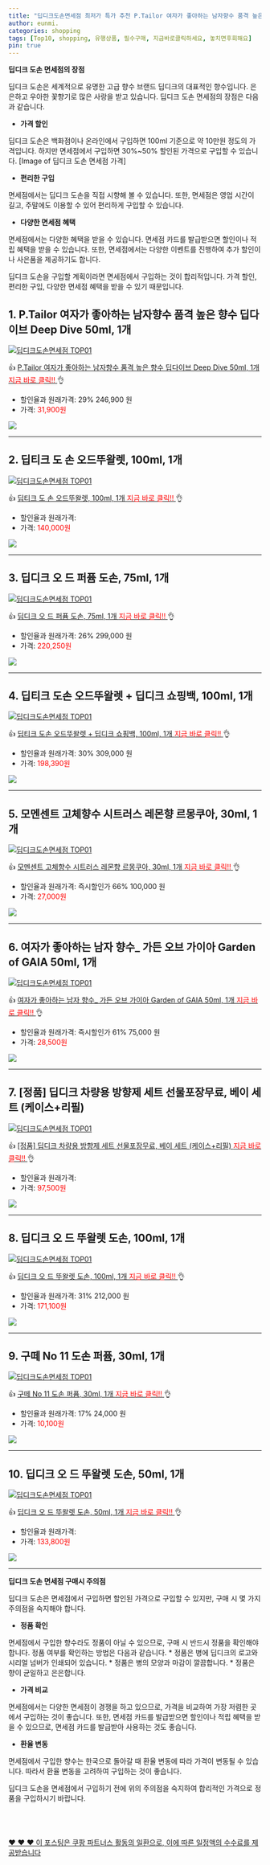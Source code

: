```yaml
---
title: "딥디크도손면세점 최저가 특가 추천 P.Tailor 여자가 좋아하는 남자향수 품격 높은 향수 딥다이브 Deep Dive 50ml, 1개 비교 장점 구매가이드"
author: eunmi.
categories: shopping
tags: [Top10, shopping, 유행상품, 필수구매, 지금바로클릭하세요, 놓치면후회해요]
pin: true
---
```

**딥디크 도손 면세점의 장점**

딥디크 도손은 세계적으로 유명한 고급 향수 브랜드 딥디크의 대표적인 향수입니다. 은은하고 우아한 꽃향기로 많은 사랑을 받고 있습니다. 딥디크 도손 면세점의 장점은 다음과 같습니다.

* **가격 할인**

딥디크 도손은 백화점이나 온라인에서 구입하면 100ml 기준으로 약 10만원 정도의 가격입니다. 하지만 면세점에서 구입하면 30%~50% 할인된 가격으로 구입할 수 있습니다.
[Image of 딥디크 도손 면세점 가격]

* **편리한 구입**

면세점에서는 딥디크 도손을 직접 시향해 볼 수 있습니다. 또한, 면세점은 영업 시간이 길고, 주말에도 이용할 수 있어 편리하게 구입할 수 있습니다.

* **다양한 면세점 혜택**

면세점에서는 다양한 혜택을 받을 수 있습니다. 면세점 카드를 발급받으면 할인이나 적립 혜택을 받을 수 있습니다. 또한, 면세점에서는 다양한 이벤트를 진행하여 추가 할인이나 사은품을 제공하기도 합니다.

딥디크 도손을 구입할 계획이라면 면세점에서 구입하는 것이 합리적입니다. 가격 할인, 편리한 구입, 다양한 면세점 혜택을 받을 수 있기 때문입니다.

   

## 1. P.Tailor 여자가 좋아하는 남자향수 품격 높은 향수 딥다이브 Deep Dive 50ml, 1개

[![딥디크도손면세점 TOP01](https://thumbnail8.coupangcdn.com/thumbnails/remote/230x230ex/image/vendor_inventory/8af8/51e169a229f7adc6607dcfbd75e23aa62618d79ada97883bf76a14ff45dc.jpg)](https://link.coupang.com/re/AFFSDP?lptag=AF3617701&subid=GithubCoopas&pageKey=7508166326&traceid=V0-153&itemId=19667605101&vendorItemId=82549671211)


👍 [P.Tailor 여자가 좋아하는 남자향수 품격 높은 향수 딥다이브 Deep Dive 50ml, 1개 <font color=red> 지금 바로 클릭!! </font> ](https://link.coupang.com/re/AFFSDP?lptag=AF3617701&subid=GithubCoopas&pageKey=7508166326&traceid=V0-153&itemId=19667605101&vendorItemId=82549671211) 👌 


- 할인율과 원래가격: 29%  246,900   원
- 가격: <span style='color:red'>31,900원</span>

[![](/discount_price.png)](https://link.coupang.com/re/AFFSDP?lptag=AF3617701&subid=GithubCoopas&pageKey=7508166326&traceid=V0-153&itemId=19667605101&vendorItemId=82549671211)

---


   

## 2. 딥티크 도 손 오드뚜왈렛, 100ml, 1개

[![딥디크도손면세점 TOP01](https://thumbnail10.coupangcdn.com/thumbnails/remote/230x230ex/image/vendor_inventory/2cb6/19251768779e4346dd0ef1b4e0fb8ee0c95fb95b6436c7a7e4363a9323ac.jpg)](https://link.coupang.com/re/AFFSDP?lptag=AF3617701&subid=GithubCoopas&pageKey=23188056&traceid=V0-153&itemId=90182177&vendorItemId=86150213458)


👍 [딥티크 도 손 오드뚜왈렛, 100ml, 1개 <font color=red> 지금 바로 클릭!! </font> ](https://link.coupang.com/re/AFFSDP?lptag=AF3617701&subid=GithubCoopas&pageKey=23188056&traceid=V0-153&itemId=90182177&vendorItemId=86150213458) 👌 


- 할인율과 원래가격: 
- 가격: <span style='color:red'>140,000원</span>

[![](/discount_price.png)](https://link.coupang.com/re/AFFSDP?lptag=AF3617701&subid=GithubCoopas&pageKey=23188056&traceid=V0-153&itemId=90182177&vendorItemId=86150213458)

---


   

## 3. 딥디크 오 드 퍼퓸 도손, 75ml, 1개

[![딥디크도손면세점 TOP01](https://thumbnail7.coupangcdn.com/thumbnails/remote/230x230ex/image/vendor_inventory/ed7b/2fe035e463fa63763aee0da96f6a10cb310333fc305e066f57505bf34a5d.jpg)](https://link.coupang.com/re/AFFSDP?lptag=AF3617701&subid=GithubCoopas&pageKey=7166684610&traceid=V0-153&itemId=18046570891&vendorItemId=85200783172)


👍 [딥디크 오 드 퍼퓸 도손, 75ml, 1개 <font color=red> 지금 바로 클릭!! </font> ](https://link.coupang.com/re/AFFSDP?lptag=AF3617701&subid=GithubCoopas&pageKey=7166684610&traceid=V0-153&itemId=18046570891&vendorItemId=85200783172) 👌 


- 할인율과 원래가격: 26%  299,000   원
- 가격: <span style='color:red'>220,250원</span>

[![](/discount_price.png)](https://link.coupang.com/re/AFFSDP?lptag=AF3617701&subid=GithubCoopas&pageKey=7166684610&traceid=V0-153&itemId=18046570891&vendorItemId=85200783172)

---


   

## 4. 딥티크 도손 오드뚜왈렛 + 딥디크 쇼핑백, 100ml, 1개

[![딥디크도손면세점 TOP01](https://thumbnail8.coupangcdn.com/thumbnails/remote/230x230ex/image/vendor_inventory/1045/75af16c273e8a9fe60e153d6ff7316ab3d48e0ce0828e8d3214686bfa3f2.png)](https://link.coupang.com/re/AFFSDP?lptag=AF3617701&subid=GithubCoopas&pageKey=6695199054&traceid=V0-153&itemId=15486493641&vendorItemId=83455673696)


👍 [딥티크 도손 오드뚜왈렛 + 딥디크 쇼핑백, 100ml, 1개 <font color=red> 지금 바로 클릭!! </font> ](https://link.coupang.com/re/AFFSDP?lptag=AF3617701&subid=GithubCoopas&pageKey=6695199054&traceid=V0-153&itemId=15486493641&vendorItemId=83455673696) 👌 


- 할인율과 원래가격: 30%  309,000   원
- 가격: <span style='color:red'>198,390원</span>

[![](/discount_price.png)](https://link.coupang.com/re/AFFSDP?lptag=AF3617701&subid=GithubCoopas&pageKey=6695199054&traceid=V0-153&itemId=15486493641&vendorItemId=83455673696)

---


   

## 5. 모멘센트 고체향수 시트러스 레몬향 르몽쿠아, 30ml, 1개

[![딥디크도손면세점 TOP01](https://thumbnail9.coupangcdn.com/thumbnails/remote/230x230ex/image/retail/images/2023/06/30/15/9/ff55d84f-85aa-4c92-b019-0329c9f4300e.jpg)](https://link.coupang.com/re/AFFSDP?lptag=AF3617701&subid=GithubCoopas&pageKey=7440080321&traceid=V0-153&itemId=19344727686&vendorItemId=86432904686)


👍 [모멘센트 고체향수 시트러스 레몬향 르몽쿠아, 30ml, 1개 <font color=red> 지금 바로 클릭!! </font> ](https://link.coupang.com/re/AFFSDP?lptag=AF3617701&subid=GithubCoopas&pageKey=7440080321&traceid=V0-153&itemId=19344727686&vendorItemId=86432904686) 👌 


- 할인율과 원래가격: 즉시할인가 66%  100,000   원
- 가격: <span style='color:red'>27,000원</span>

[![](/discount_price.png)](https://link.coupang.com/re/AFFSDP?lptag=AF3617701&subid=GithubCoopas&pageKey=7440080321&traceid=V0-153&itemId=19344727686&vendorItemId=86432904686)

---


   

## 6. 여자가 좋아하는 남자 향수_ 가든 오브 가이아 Garden of GAIA 50ml, 1개

[![딥디크도손면세점 TOP01](https://thumbnail10.coupangcdn.com/thumbnails/remote/230x230ex/image/vendor_inventory/ef65/5970ed445417442a10281bbc2ae36cc74daa75701a5a879852e855a04015.jpg)](https://link.coupang.com/re/AFFSDP?lptag=AF3617701&subid=GithubCoopas&pageKey=6460519502&traceid=V0-153&itemId=14058721528&vendorItemId=81593881091)


👍 [여자가 좋아하는 남자 향수_ 가든 오브 가이아 Garden of GAIA 50ml, 1개 <font color=red> 지금 바로 클릭!! </font> ](https://link.coupang.com/re/AFFSDP?lptag=AF3617701&subid=GithubCoopas&pageKey=6460519502&traceid=V0-153&itemId=14058721528&vendorItemId=81593881091) 👌 


- 할인율과 원래가격: 즉시할인가 61%  75,000   원
- 가격: <span style='color:red'>28,500원</span>

[![](/discount_price.png)](https://link.coupang.com/re/AFFSDP?lptag=AF3617701&subid=GithubCoopas&pageKey=6460519502&traceid=V0-153&itemId=14058721528&vendorItemId=81593881091)

---


   

## 7. [정품] 딥디크 차량용 방향제 세트 선물포장무료, 베이 세트 (케이스+리필)

[![딥디크도손면세점 TOP01](https://thumbnail9.coupangcdn.com/thumbnails/remote/230x230ex/image/vendor_inventory/79b5/f507d4b4e1d5a8daae5355899bb17d3918fa7809e0f469d7d25e55939da5.jpg)](https://link.coupang.com/re/AFFSDP?lptag=AF3617701&subid=GithubCoopas&pageKey=6730390757&traceid=V0-153&itemId=15679652638&vendorItemId=86007043907)


👍 [[정품] 딥디크 차량용 방향제 세트 선물포장무료, 베이 세트 (케이스+리필) <font color=red> 지금 바로 클릭!! </font> ](https://link.coupang.com/re/AFFSDP?lptag=AF3617701&subid=GithubCoopas&pageKey=6730390757&traceid=V0-153&itemId=15679652638&vendorItemId=86007043907) 👌 


- 할인율과 원래가격: 
- 가격: <span style='color:red'>97,500원</span>

[![](/discount_price.png)](https://link.coupang.com/re/AFFSDP?lptag=AF3617701&subid=GithubCoopas&pageKey=6730390757&traceid=V0-153&itemId=15679652638&vendorItemId=86007043907)

---


   

## 8. 딥디크 오 드 뚜왈렛 도손, 100ml, 1개

[![딥디크도손면세점 TOP01](https://thumbnail9.coupangcdn.com/thumbnails/remote/230x230ex/image/vendor_inventory/4cdf/16647fd03281257439b76b00bf07b23fac9f40272c8912f225345d35a901.jpg)](https://link.coupang.com/re/AFFSDP?lptag=AF3617701&subid=GithubCoopas&pageKey=7101443516&traceid=V0-153&itemId=17727859585&vendorItemId=85200783364)


👍 [딥디크 오 드 뚜왈렛 도손, 100ml, 1개 <font color=red> 지금 바로 클릭!! </font> ](https://link.coupang.com/re/AFFSDP?lptag=AF3617701&subid=GithubCoopas&pageKey=7101443516&traceid=V0-153&itemId=17727859585&vendorItemId=85200783364) 👌 


- 할인율과 원래가격: 31%  212,000   원
- 가격: <span style='color:red'>171,100원</span>

[![](/discount_price.png)](https://link.coupang.com/re/AFFSDP?lptag=AF3617701&subid=GithubCoopas&pageKey=7101443516&traceid=V0-153&itemId=17727859585&vendorItemId=85200783364)

---


   

## 9. 구떼 No 11 도손 퍼퓸, 30ml, 1개

[![딥디크도손면세점 TOP01](https://thumbnail10.coupangcdn.com/thumbnails/remote/230x230ex/image/retail/images/2020/09/22/9/2/60d1f8a5-f468-4054-ab36-18eaadc2eeff.jpg)](https://link.coupang.com/re/AFFSDP?lptag=AF3617701&subid=GithubCoopas&pageKey=2151139160&traceid=V0-153&itemId=3653119328&vendorItemId=71638581591)


👍 [구떼 No 11 도손 퍼퓸, 30ml, 1개 <font color=red> 지금 바로 클릭!! </font> ](https://link.coupang.com/re/AFFSDP?lptag=AF3617701&subid=GithubCoopas&pageKey=2151139160&traceid=V0-153&itemId=3653119328&vendorItemId=71638581591) 👌 


- 할인율과 원래가격: 17%  24,000   원
- 가격: <span style='color:red'>10,100원</span>

[![](/discount_price.png)](https://link.coupang.com/re/AFFSDP?lptag=AF3617701&subid=GithubCoopas&pageKey=2151139160&traceid=V0-153&itemId=3653119328&vendorItemId=71638581591)

---


   

## 10. 딥디크 오 드 뚜왈렛 도손, 50ml, 1개

[![딥디크도손면세점 TOP01](https://thumbnail8.coupangcdn.com/thumbnails/remote/230x230ex/image/vendor_inventory/b8a4/1bbe01220fd6fa7977953513626f247811d2149e86cd958b23a29df68786.jpg)](https://link.coupang.com/re/AFFSDP?lptag=AF3617701&subid=GithubCoopas&pageKey=7166684666&traceid=V0-153&itemId=15596724418&vendorItemId=70756927898)


👍 [딥디크 오 드 뚜왈렛 도손, 50ml, 1개 <font color=red> 지금 바로 클릭!! </font> ](https://link.coupang.com/re/AFFSDP?lptag=AF3617701&subid=GithubCoopas&pageKey=7166684666&traceid=V0-153&itemId=15596724418&vendorItemId=70756927898) 👌 


- 할인율과 원래가격: 
- 가격: <span style='color:red'>133,800원</span>

[![](/discount_price.png)](https://link.coupang.com/re/AFFSDP?lptag=AF3617701&subid=GithubCoopas&pageKey=7166684666&traceid=V0-153&itemId=15596724418&vendorItemId=70756927898)

---
**딥디크 도손 면세점 구매시 주의점**

딥디크 도손은 면세점에서 구입하면 할인된 가격으로 구입할 수 있지만, 구매 시 몇 가지 주의점을 숙지해야 합니다.

* **정품 확인**

면세점에서 구입한 향수라도 정품이 아닐 수 있으므로, 구매 시 반드시 정품을 확인해야 합니다. 정품 여부를 확인하는 방법은 다음과 같습니다.
    * 정품은 병에 딥디크의 로고와 시리얼 넘버가 인쇄되어 있습니다.
    * 정품은 병의 모양과 마감이 깔끔합니다.
    * 정품은 향이 균일하고 은은합니다.

* **가격 비교**

면세점에서는 다양한 면세점이 경쟁을 하고 있으므로, 가격을 비교하여 가장 저렴한 곳에서 구입하는 것이 좋습니다. 또한, 면세점 카드를 발급받으면 할인이나 적립 혜택을 받을 수 있으므로, 면세점 카드를 발급받아 사용하는 것도 좋습니다.

* **환율 변동**

면세점에서 구입한 향수는 한국으로 돌아갈 때 환율 변동에 따라 가격이 변동될 수 있습니다. 따라서 환율 변동을 고려하여 구입하는 것이 좋습니다.

딥디크 도손을 면세점에서 구입하기 전에 위의 주의점을 숙지하여 합리적인 가격으로 정품을 구입하시기 바랍니다.<br><br><br><br><br> [ ❤ ❤ ❤ 이 포스팅은 쿠팡 파트너스 활동의 일환으로, 이에 따른 일정액의 수수료를 제공받습니다](https://link.coupang.com/a/bcEFyh)